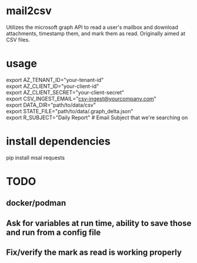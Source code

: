 # mail2csv
Utilizes the microsoft graph API to read a user's mailbox and download attachments, timestamp them, and mark them as read. Originally aimed at CSV files. 

# usage 

export AZ_TENANT_ID="your-tenant-id"   
export AZ_CLIENT_ID="your-client-id"   
export AZ_CLIENT_SECRET="your-client-secret"   
export CSV_INGEST_EMAIL="csv-ingest@yourcompany.com"   
export DATA_DIR="path/to/data/csv"   
export STATE_FILE="path/to/data/.graph_delta.json"   
export R_SUBJECT="Daily Report" # Email Subject that we're searching on   

# install dependencies   

pip install msal requests  

# TODO
## docker/podman   
## Ask for variables at run time, ability to save those and run from a config file  
## Fix/verify the mark as read is working properly




